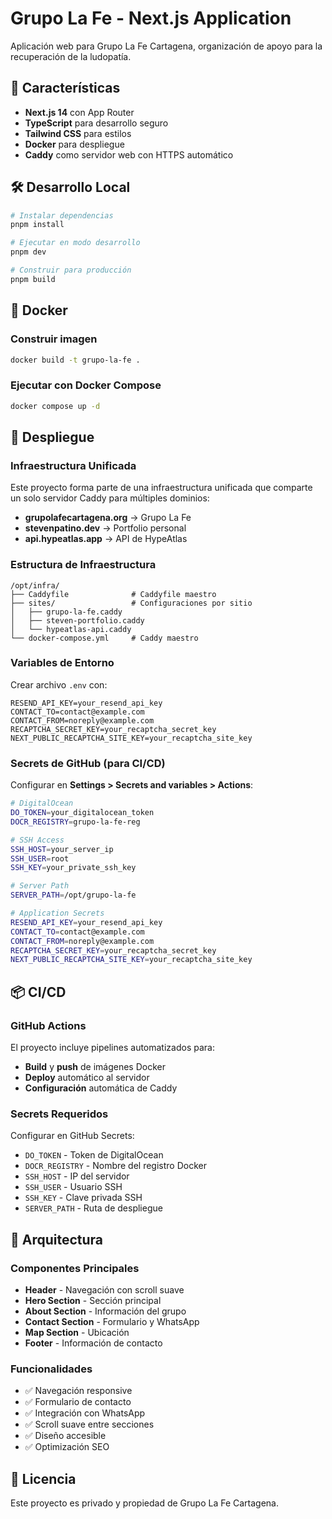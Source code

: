 # Grupo La Fe - Next.js Application

Aplicación web para Grupo La Fe Cartagena, organización de apoyo para la recuperación de la ludopatía.

## 🚀 Características

- **Next.js 14** con App Router
- **TypeScript** para desarrollo seguro
- **Tailwind CSS** para estilos
- **Docker** para despliegue
- **Caddy** como servidor web con HTTPS automático

## 🛠️ Desarrollo Local

```bash
# Instalar dependencias
pnpm install

# Ejecutar en modo desarrollo
pnpm dev

# Construir para producción
pnpm build
```

## 🐳 Docker

### Construir imagen
```bash
docker build -t grupo-la-fe .
```

### Ejecutar con Docker Compose
```bash
docker compose up -d
```

## 🚀 Despliegue

### Infraestructura Unificada

Este proyecto forma parte de una infraestructura unificada que comparte un solo servidor Caddy para múltiples dominios:

- **grupolafecartagena.org** → Grupo La Fe
- **stevenpatino.dev** → Portfolio personal
- **api.hypeatlas.app** → API de HypeAtlas

### Estructura de Infraestructura

```
/opt/infra/
├── Caddyfile              # Caddyfile maestro
├── sites/                 # Configuraciones por sitio
│   ├── grupo-la-fe.caddy
│   ├── steven-portfolio.caddy
│   └── hypeatlas-api.caddy
└── docker-compose.yml     # Caddy maestro
```

### Variables de Entorno

Crear archivo `.env` con:

```env
RESEND_API_KEY=your_resend_api_key
CONTACT_TO=contact@example.com
CONTACT_FROM=noreply@example.com
RECAPTCHA_SECRET_KEY=your_recaptcha_secret_key
NEXT_PUBLIC_RECAPTCHA_SITE_KEY=your_recaptcha_site_key
```

### Secrets de GitHub (para CI/CD)

Configurar en **Settings > Secrets and variables > Actions**:

```bash
# DigitalOcean
DO_TOKEN=your_digitalocean_token
DOCR_REGISTRY=grupo-la-fe-reg

# SSH Access
SSH_HOST=your_server_ip
SSH_USER=root
SSH_KEY=your_private_ssh_key

# Server Path
SERVER_PATH=/opt/grupo-la-fe

# Application Secrets
RESEND_API_KEY=your_resend_api_key
CONTACT_TO=contact@example.com
CONTACT_FROM=noreply@example.com
RECAPTCHA_SECRET_KEY=your_recaptcha_secret_key
NEXT_PUBLIC_RECAPTCHA_SITE_KEY=your_recaptcha_site_key
```

## 📦 CI/CD

### GitHub Actions

El proyecto incluye pipelines automatizados para:
- **Build** y **push** de imágenes Docker
- **Deploy** automático al servidor
- **Configuración** automática de Caddy

### Secrets Requeridos

Configurar en GitHub Secrets:
- `DO_TOKEN` - Token de DigitalOcean
- `DOCR_REGISTRY` - Nombre del registro Docker
- `SSH_HOST` - IP del servidor
- `SSH_USER` - Usuario SSH
- `SSH_KEY` - Clave privada SSH
- `SERVER_PATH` - Ruta de despliegue

## 🔧 Arquitectura

### Componentes Principales

- **Header** - Navegación con scroll suave
- **Hero Section** - Sección principal
- **About Section** - Información del grupo
- **Contact Section** - Formulario y WhatsApp
- **Map Section** - Ubicación
- **Footer** - Información de contacto

### Funcionalidades

- ✅ Navegación responsive
- ✅ Formulario de contacto
- ✅ Integración con WhatsApp
- ✅ Scroll suave entre secciones
- ✅ Diseño accesible
- ✅ Optimización SEO

## 📄 Licencia

Este proyecto es privado y propiedad de Grupo La Fe Cartagena.
